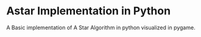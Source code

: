 # Astar Implementation  in Python

A Basic implementation of A Star Algorithm in python visualized in pygame.